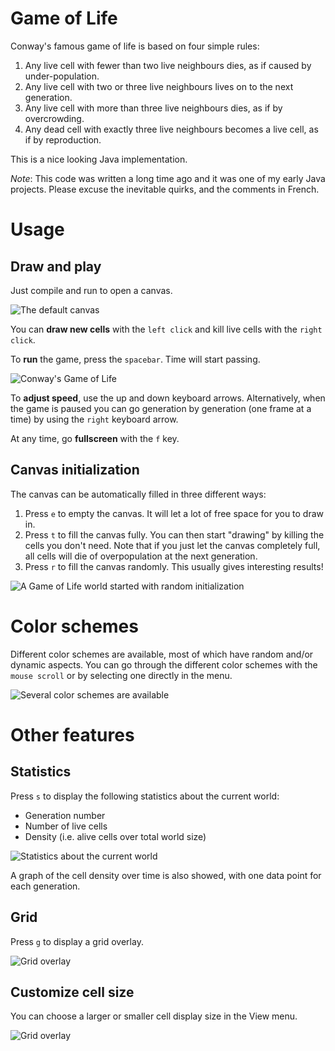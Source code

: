 # Game of Life
Conway's famous game of life is based on four simple rules:

1. Any live cell with fewer than two live neighbours dies, as if caused by under-population.
1. Any live cell with two or three live neighbours lives on to the next generation.
1. Any live cell with more than three live neighbours dies, as if by overcrowding.
1. Any dead cell with exactly three live neighbours becomes a live cell, as if by reproduction.

This is a nice looking Java implementation.

*Note*: This code was written a long time ago and it was one of my early Java projects. Please excuse the inevitable quirks, and the comments in French.

# Usage
## Draw and play
Just compile and run to open a canvas.

![The default canvas](screenshots/default-canvas.gif)

You can **draw new cells** with the `left click` and kill live cells with the `right click`.

To **run** the game, press the `spacebar`. Time will start passing. 

![Conway's Game of Life](screenshots/generations.gif)

To **adjust speed**, use the up and down keyboard arrows.
Alternatively, when the game is paused you can go generation by generation (one frame at a time) by using the  `right` keyboard arrow.

At any time, go **fullscreen** with the `f` key. 

## Canvas initialization
The canvas can be automatically filled in three different ways:

1. Press `e` to empty the canvas. It will let a lot of free space for you to draw in.
1. Press `t` to fill the canvas fully. You can then start "drawing" by killing the cells you don't need. Note that if you just let the canvas completely full, all cells will die of overpopulation at the next generation.
1. Press `r` to fill the canvas randomly. This usually gives interesting results!

![A Game of Life world started with random initialization](screenshots/random-world.gif)

# Color schemes
Different color schemes are available, most of which have random and/or dynamic aspects. You can go through the different color schemes with the `mouse scroll` or by selecting one directly in the menu.

![Several color schemes are available](screenshots/color-schemes.gif)

# Other features
## Statistics
Press `s` to display the following statistics about the current world:

- Generation number
- Number of live cells
- Density (i.e. alive cells over total world size)

![Statistics about the current world](screenshots/statistics.gif)

A graph of the cell density over time is also showed, with one data point for each generation.

## Grid
Press `g` to display a grid overlay.

![Grid overlay](screenshots/grid.gif)

## Customize cell size
You can choose a larger or smaller cell display size in the View menu.

![Grid overlay](screenshots/cell-size.gif)